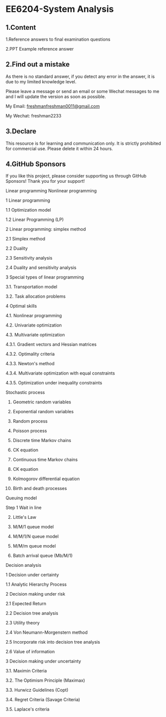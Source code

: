 # EE6204-System Analysis

## 1.Content 

1.Reference answers to final examination questions

2.PPT Example reference answer

## 2.Find out a mistake

As there is no standard answer, if you detect any error in the answer, it is due to my limited knowledge level. 

Please leave a message or send an email or some Wechat messages to me and I will update the version as soon as possible. 

My Email: freshmanfreshman0011@gmail.com

My Wechat: freshman2233

## 3.Declare

This resource is for learning and communication only. It is strictly prohibited for commercial use. Please delete it within 24 hours.

## 4.GitHub Sponsors

If you like this project, please consider supporting us through GitHub Sponsors! Thank you for your support!

Linear programming Nonlinear programming

1 Linear programming

1.1 Optimization model

1.2 Linear Programming (LP)





2 Linear programming: simplex method

2.1 Simplex method

2.2 Duality

2.3 Sensitivity analysis

2.4 Duality and sensitivity analysis





3 Special types of linear programming

3.1. Transportation model

3.2. Task allocation problems





4 Optimal skills

4.1. Nonlinear programming

4.2. Univariate optimization

4.3. Multivariate optimization

4.3.1. Gradient vectors and Hessian matrices

4.3.2. Optimality criteria

4.3.3. Newton's method

4.3.4. Multivariate optimization with equal constraints

4.3.5. Optimization under inequality constraints





Stochastic process

1. Geometric random variables

2. Exponential random variables

3. Random process

4. Poisson process

5. Discrete time Markov chains

6. CK equation

7. Continuous time Markov chains

8. CK equation

9. Kolmogorov differential equation

10. Birth and death processes





Queuing model

Step 1 Wait in line

2. Little's Law

3. M/M/1 queue model

4. M/M/1/N queue model

5. M/M/m queue model

6. Batch arrival queue (Mb/M/1)



Decision analysis

1 Decision under certainty

1.1 Analytic Hierarchy Process



2 Decision making under risk

2.1 Expected Return

2.2 Decision tree analysis

2.3 Utility theory

2.4 Von Neumann-Morgenstern method

2.5 Incorporate risk into decision tree analysis

2.6 Value of information



3 Decision making under uncertainty

3.1. Maximin Criteria

3.2. The Optimism Principle (Maximax)

3.3. Hurwicz Guidelines (Copt)

3.4. Regret Criteria (Savage Criteria)

3.5. Laplace's criteria
